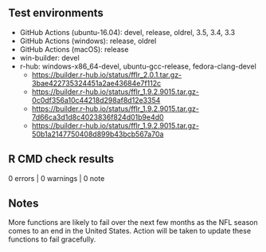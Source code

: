 ## Test environments

* GitHub Actions (ubuntu-16.04): devel, release, oldrel, 3.5, 3.4, 3.3
* GitHub Actions (windows): release, oldrel
* GitHub Actions (macOS): release
* win-builder: devel
* r-hub: windows-x86_64-devel, ubuntu-gcc-release, fedora-clang-devel
  * <https://builder.r-hub.io/status/fflr_2.0.1.tar.gz-3bae422735324451a2ae43684e7f112c>
  * <https://builder.r-hub.io/status/fflr_1.9.2.9015.tar.gz-0c0df356a10c44218d298af8d12e3354>
  * <https://builder.r-hub.io/status/fflr_1.9.2.9015.tar.gz-7d66ca3d1d8c4023836f824d01b9e4d0>
  * <https://builder.r-hub.io/status/fflr_1.9.2.9015.tar.gz-50b1a2147750408d899b43bcb567a70a>

## R CMD check results

0 errors | 0 warnings | 0 note

## Notes

More functions are likely to fail over the next few months as the NFL season 
comes to an end in the United States. Action will be taken to update these
functions to fail gracefully.
